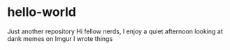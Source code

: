 # hello-world
Just another repository
Hi fellow nerds, I enjoy a quiet afternoon looking at dank memes on Imgur
I wrote things
